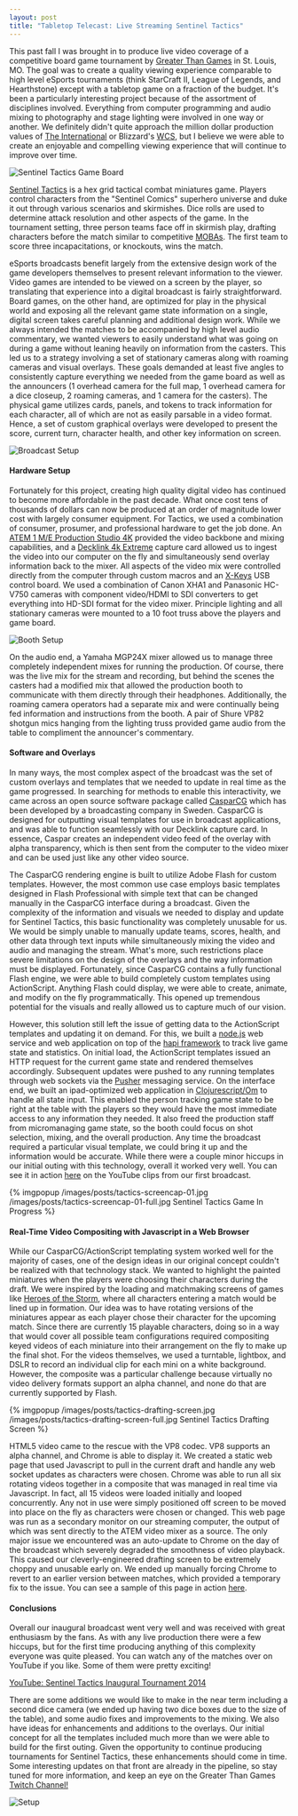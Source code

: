 ```yaml
---
layout: post
title: "Tabletop Telecast: Live Streaming Sentinel Tactics"
---
```

This past fall I was brought in to produce live video coverage of a competitive board game tournament by [Greater Than Games](http://greaterthangames.com/) in St. Louis, MO. The goal was to create a quality viewing experience comparable to high level eSports tournaments (think StarCraft II, League of Legends, and Hearthstone) except with a tabletop game on a fraction of the budget. It's been a particularly interesting project because of the assortment of disciplines involved. Everything from computer programming and audio mixing to photography and stage lighting were involved in one way or another. We definitely didn't quite approach the million dollar production values of [The International](http://en.wikipedia.org/wiki/The_International_%28video_gaming%29) or Blizzard's [WCS](http://wiki.teamliquid.net/starcraft2/2014_StarCraft_II_World_Championship_Series), but I believe we were able to create an enjoyable and compelling viewing experience that will continue to improve over time.

![Sentinel Tactics Game Board](/images/posts/tactics-board-setup.jpg)

[Sentinel Tactics](http://boardgamegeek.com/boardgame/146408/sentinel-tactics-flame-freedom) is a hex grid tactical combat miniatures game. Players control characters from the "Sentinel Comics" superhero universe and duke it out through various scenarios and skirmishes. Dice rolls are used to determine attack resolution and other aspects of the game. In the tournament setting, three person teams face off in skirmish play, drafting characters before the match similar to competitive [MOBAs](http://en.wikipedia.org/wiki/Multiplayer_online_battle_arena). The first team to score three incapacitations, or knockouts, wins the match.

eSports broadcasts benefit largely from the extensive design work of the game developers themselves to present relevant information to the viewer. Video games are intended to be viewed on a screen by the player, so translating that experience into a digital broadcast is fairly straightforward. Board games, on the other hand, are optimized for play in the physical world and exposing all the relevant game state information on a single, digital screen takes careful planning and additional design work. While we always intended the matches to be accompanied by high level audio commentary, we wanted viewers to easily understand what was going on during a game without leaning heavily on information from the casters. This led us to a strategy involving a set of stationary cameras along with roaming cameras and visual overlays. These goals demanded at least five angles to consistently capture everything we needed from the game board as well as the announcers (1 overhead camera for the full map, 1 overhead camera for a dice closeup, 2 roaming cameras, and 1 camera for the casters). The physical game utilizes cards, panels, and tokens to track information for each character, all of which are not as easily parsable in a video format. Hence, a set of custom graphical overlays were developed to present the score, current turn, character health, and other key information on screen.

![Broadcast Setup](/images/posts/tactics-table-setup.jpg)

#### Hardware Setup

Fortunately for this project, creating high quality digital video has continued to become more affordable in the past decade. What once cost tens of thousands of dollars can now be produced at an order of magnitude lower cost with largely consumer equipment. For Tactics, we used a combination of consumer, prosumer, and professional hardware to get the job done. An [ATEM 1 M/E Production Studio 4K](https://www.blackmagicdesign.com/products/atem) provided the video backbone and mixing capabilities, and a [Decklink 4k Extreme](https://www.blackmagicdesign.com/products/decklink) capture card allowed us to ingest the video into our computer on the fly and simultaneously send overlay information back to the mixer. All aspects of the video mix were controlled directly from the computer through custom macros and an [X-Keys](http://xkeys.com/xkeys/xk60.php) USB control board. We used a combination of Canon XHA1 and Panasonic HC-V750 cameras with component video/HDMI to SDI converters to get everything into HD-SDI format for the video mixer. Principle lighting and all stationary cameras were mounted to a 10 foot truss above the players and game board.

![Booth Setup](/images/posts/tactics-booth.jpg)

On the audio end, a Yamaha MGP24X mixer allowed us to manage three completely independent mixes for running the production. Of course, there was the live mix for the stream and recording, but behind the scenes the casters had a modified mix that allowed the production booth to communicate with them directly through their headphones. Additionally, the roaming camera operators had a separate mix and were continually being fed information and instructions from the booth. A pair of Shure VP82 shotgun mics hanging from the lighting truss provided game audio from the table to compliment the announcer's commentary.

#### Software and Overlays

In many ways, the most complex aspect of the broadcast was the set of custom overlays and templates that we needed to update in real time as the game progressed. In searching for methods to enable this interactivity, we came across an open source software package called [CasparCG](http://www.casparcg.com/) which has been developed by a broadcasting company in Sweden. CasparCG is designed for outputting visual templates for use in broadcast applications, and was able to function seamlessly with our Decklink capture card. In essence, Caspar creates an independent video feed of the overlay with alpha transparency, which is then sent from the computer to the video mixer and can be used just like any other video source.

The CasparCG rendering engine is built to utilize Adobe Flash for custom templates. However, the most common use case employs basic templates designed in Flash Professional with simple text that can be changed manually in the CasparCG interface during a broadcast. Given the complexity of the information and visuals we needed to display and update for Sentinel Tactics, this basic functionality was completely unusable for us. We would be simply unable to manually update teams, scores, health, and other data through text inputs while simultaneously mixing the video and audio and managing the stream. What's more, such restrictions place severe limitations on the design of the overlays and the way information must be displayed. Fortunately, since CasparCG contains a fully functional Flash engine, we were able to build completely custom templates using ActionScript. Anything Flash could display, we were able to create, animate, and modify on the fly programmatically. This opened up tremendous potential for the visuals and really allowed us to capture much of our vision.

However, this solution still left the issue of getting data to the ActionScript templates and updating it on demand. For this, we built a [node.js](http://nodejs.org/) web service and web application on top of the [hapi framework](http://hapijs.com/) to track live game state and statistics. On initial load, the ActionScript templates issued an HTTP request for the current game state and rendered themselves accordingly. Subsequent updates were pushed to any running templates through web sockets via the [Pusher](https://pusher.com/) messaging service. On the interface end, we built an ipad-optimized web application in [Clojurescript/Om](https://github.com/swannodette/om) to handle all state input. This enabled the person tracking game state to be right at the table with the players so they would have the most immediate access to any information they needed. It also freed the production staff from micromanaging game state, so the booth could focus on shot selection, mixing, and the overall production. Any time the broadcast required a particular visual template, we could bring it up and the information would be accurate. While there were a couple minor hiccups in our initial outing with this technology, overall it worked very well. You can see it in action [here](https://www.youtube.com/watch?v=3qRoIDs3p6s&t=33m32s) on the YouTube clips from our first broadcast.

{% imgpopup /images/posts/tactics-screencap-01.jpg /images/posts/tactics-screencap-01-full.jpg Sentinel Tactics Game In Progress %}

#### Real-Time Video Compositing with Javascript in a Web Browser

While our CasparCG/ActionScript templating system worked well for the majority of cases, one of the design ideas in our original concept couldn't be realized with that technology stack. We wanted to highlight the painted miniatures when the players were choosing their characters during the draft. We were inspired by the loading and matchmaking screens of games like [Heroes of the Storm](http://us.battle.net/heroes/en/), where all characters entering a match would be lined up in formation. Our idea was to have rotating versions of the miniatures appear as each player chose their character for the upcoming match. Since there are currently 15 playable characters, doing so in a way that would cover all possible team configurations required compositing keyed videos of each miniature into their arrangement on the fly to make up the final shot. For the videos themselves, we used a turntable, lightbox, and DSLR to record an individual clip for each mini on a white background. However, the composite was a particular challenge because virtually no video delivery formats support an alpha channel, and none do that are currently supported by Flash.

{% imgpopup /images/posts/tactics-drafting-screen.jpg /images/posts/tactics-drafting-screen-full.jpg Sentinel Tactics Drafting Screen %}

HTML5 video came to the rescue with the VP8 codec. VP8 supports an alpha channel, and Chrome is able to display it. We created a static web page that used Javascript to pull in the current draft and handle any web socket updates as characters were chosen. Chrome was able to run all six rotating videos together in a composite that was managed in real time via Javascript. In fact, all 15 videos were loaded initially and looped concurrently. Any not in use were simply positioned off screen to be moved into place on the fly as characters were chosen or changed. This web page was run as a secondary monitor on our streaming computer, the output of which was sent directly to the ATEM video mixer as a source. The only major issue we encountered was an auto-update to Chrome on the day of the broadcast which severely degraded the smoothness of video playback. This caused our cleverly-engineered drafting screen to be extremely choppy and unusable early on. We ended up manually forcing Chrome to revert to an earlier version between matches, which provided a temporary fix to the issue. You can see a sample of this page in action [here](https://www.youtube.com/watch?v=kwzk-aVfH-E).


#### Conclusions

Overall our inaugural broadcast went very well and was received with great enthusiasm by the fans. As with any live production there were a few hiccups, but for the first time producing anything of this complexity everyone was quite pleased. You can watch any of the matches over on YouTube if you like. Some of them were pretty exciting!

[YouTube: Sentinel Tactics Inaugural Tournament 2014](https://www.youtube.com/playlist?list=PLBZBled0v3sKbA-Ge7ic9cSwl6Q5DvB60)

There are some additions we would like to make in the near term including a second dice camera (we ended up having two dice boxes due to the size of the table), and some audio fixes and improvements to the mixing. We also have ideas for enhancements and additions to the overlays. Our initial concept for all the templates included much more than we were able to build for the first outing. Given the opportunity to continue producing tournaments for Sentinel Tactics, these enhancements should come in time. Some interesting updates on that front are already in the pipeline, so stay tuned for more information, and keep an eye on the Greater Than Games [Twitch Channel!](http://twitch.tv/greaterthangames)

![Setup](/images/posts/tactics-table-setup-01.jpg)
